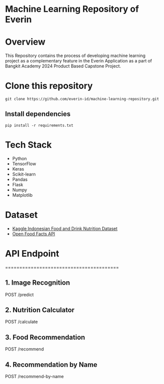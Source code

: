 # Machine Learning Repository of Everin

# Overview

This Repository contains the process of developing machine learning project as a complementary feature in the Everin Application as a part of Bangkit Academy 2024 Product Based Capstone Project.

# Clone this repository
```
git clone https://github.com/everin-id/machine-learning-repository.git
```
## Install dependencies
```
pip install -r requirements.txt
```

# Tech Stack
- Python
- TensorFlow
- Keras
- Scikit-learn
- Pandas
- Flask
- Numpy
- Matplotlib

# Dataset
<ul>
  <li><a href="https://www.kaggle.com/datasets/anasfikrihanif/indonesian-food-and-drink-nutrition-dataset/data">Kaggle Indonesian Food and Drink Nutrition Dataset</a>
  </li>
  <li>
    <a href="https://id.openfoodfacts.org/api/v2/search?fields=code,product_name,nutriments,image_front_url">Open Food Facts API</a>
  </li>
</ul>

# API Endpoint
========================================
## 1. Image Recognition
POST /predict

## 2. Nutrition Calculator
POST /calculate

## 3. Food Recommendation
POST /recommend

## 4. Recommendation by Name
POST /recommend-by-name

